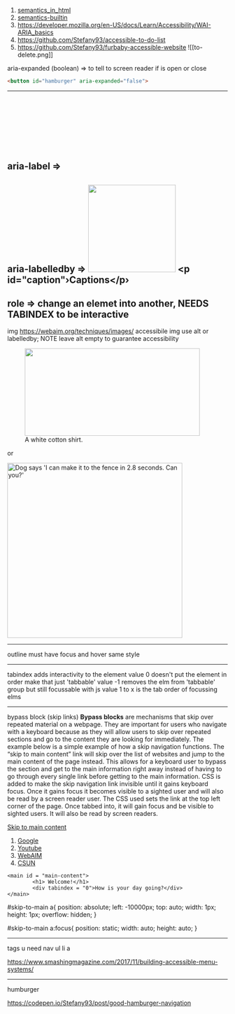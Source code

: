 1. [semantics_in_html](https://developer.mozilla.org/en-US/docs/Glossary/Semantics#semantics_in_html)
2. [semantics-builtin](https://web.dev/semantics-builtin/)
3. https://developer.mozilla.org/en-US/docs/Learn/Accessibility/WAI-ARIA_basics
4. https://github.com/Stefany93/accessible-to-do-list
5. https://github.com/Stefany93/furbaby-accessible-website
![[to-delete.png]]

aria-expanded (boolean) => to tell to screen reader if is open or close
```html
<button id="hamburger" aria-expanded="false">
```



---
aria-label => <svg> insie <a> insert aria-label in svg to describe the svg icon
<a href="https://www.instagram.com"> <svg version="1.1" aria-label="Follow company on Instagram"  xmlns="http://www.w3.org/2000/svg" xmlns:xlink="http://www.w.org/1999/Xlink" width="32" height="32" viewBox="0 0 16 16">*</svg> </a>
---
aria-labelledby => 
<img src="https://images.unsplash.com/photo- 1563046937-9824d5725660?ixlib=rb-1.2.1&q=85&fm=jpg&crop=entropy&cs=srgb&ixid= eyJhcHBfawQiojEoNTg5 fQ" alt="" aria-labelledby="caption" width="200"> <p id="caption"›Captions</p› 
---
role => change an elemet into another, NEEDS TABINDEX to be interactive
---
img 
https://webaim.org/techniques/images/ accessibile img
use alt or labelledby; NOTE leave alt empty to guarantee accessibility 
<figure>
<img src="https://images.unsplas h.com/photo-1489345745021- 740d36bbda21?ixlib=rb-1.2.1&q=85&fm=jpg&crop=entr opy&cs=srgb&ixid=eyJhcHBfawQiOjEONTg5fQ" alt="" aria- labelledby="caption" width="400" height="200"> <figcaption id="caption"> A white cotton shirt. </figcaption></figure>

or 

<img src="https://images.unsplas h.com/photo-1554597998- 97267a7?bob?ixlib=rb-1.2.1&q=85&fm=jpg&crop=entr opy&cs=srgb&ixid=eyJhcHBfawQiojEONT8sfQ" alt="Dog says 'I can make it to the fence in 2.8 seconds. Can you?'" width="400" height="400">

---
outline must have
focus and hover same style


---

tabindex  adds interactivity to the element
value 0 doesn't put the element in order make that just 'tabbable' 
value -1 removes the elm from 'tabbable'  group but still focussable with js
value 1 to x is the tab order of focussing elms

---

bypass block (skip links)
**Bypass blocks** are mechanisms that skip over repeated material on a webpage. They are important for users who navigate with a keyboard because as they will allow users to skip over repeated sections and go to the content they are looking for immediately.
The example below is a simple example of how a skip navigation functions. The “skip to main content” link will skip over the list of websites and jump to the main content of the page instead. This allows for a keyboard user to bypass the section and get to the main information right away instead of having to go through every single link before getting to the main information.
CSS is added to make the skip navigation link invisible until it gains keyboard focus. Once it gains focus it becomes visible to a sighted user and will also be read by a screen reader user. The CSS used sets the link at the top left corner of the page. Once tabbed into, it will gain focus and be visible to sighted users. It will also be read by screen readers.
<body>
    <div id = "skip-to-main">
        <a href = "#main-content">Skip to main content</a>
    </div>
    <nav>
        <ol>
            <li><a href = "https://www.google.com" target = "_blank">Google</a></li>
            <li><a href = "https://www.youtube.com" target ="_blank">Youtube</a></li>
            <li><a href = "https://www.webaim.org" target = "_blank">WebAIM</a></li>
            <li><a href = "https://www.csun.edu" target ="_blank">CSUN</a></li>
        </ol>
    </nav>
 
    <main id = "main-content">
            <h1> Welcome!</h1>
            <div tabindex = "0">How is your day going?</div>
    </main>
</body>

#skip-to-main a{
	position: absolute;
	left: -10000px;
	top: auto;
	width: 1px;
	height: 1px;
	overflow: hidden;
}

#skip-to-main a:focus{
	position: static;
	width: auto;
	height: auto;
}


---
tags u need
nav
ul 
li
a

https://www.smashingmagazine.com/2017/11/building-accessible-menu-systems/


---
humburger


https://codepen.io/Stefany93/post/good-hamburger-navigation